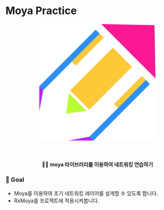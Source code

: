 # Moya Practice
<p align="center">
  <img src="https://github.com/Moya/Moya/blob/master/web/logo_github.png?raw=true" />
</p>
<br />
<h4 align="center"> 👼🏻 moya 라이브러리를 이용하여 네트워킹 연습하기 </h3>

<h3> 🔫 Goal </h3>

- Moya를 이용하여 초기 네트워킹 레이어를 설계할 수 있도록 합니다.
- RxMoya를 프로젝트에 적용시켜봅니다.
